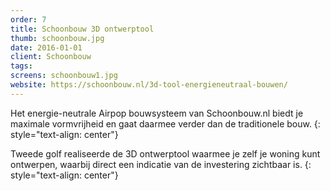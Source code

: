 ```yaml
---
order: 7
title: Schoonbouw 3D ontwerptool
thumb: schoonbouw.jpg
date: 2016-01-01
client: Schoonbouw
tags:
screens: schoonbouw1.jpg
website: https://schoonbouw.nl/3d-tool-energieneutraal-bouwen/
---
```

Het energie-neutrale Airpop bouwsysteem van Schoonbouw.nl biedt je maximale vormvrijheid en gaat daarmee verder dan de traditionele bouw. 
{: style="text-align: center"}

Tweede golf realiseerde de 3D ontwerptool waarmee je zelf je woning kunt ontwerpen, waarbij direct een indicatie van de investering zichtbaar is.
{: style="text-align: center"}